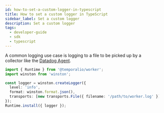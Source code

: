 ```yaml
---
id: how-to-set-a-custom-logger-in-typescript
title: How to set a custom logger in TypeScript
sidebar_label: Set a custom logger
description: Set a custom logger
tags:
  - developer-guide
  - sdk
  - typescript
---
```


A common logging use case is logging to a file to be picked up by a collector like the [Datadog Agent](https://docs.datadoghq.com/logs/log_collection/nodejs/?tab=winston30).

```ts
import { Runtime } from '@temporalio/worker';
import winston from 'winston';

const logger = winston.createLogger({
  level: 'info',
  format: winston.format.json(),
  transports: [new transports.File({ filename: '/path/to/worker.log' })],
});
Runtime.install({ logger });
```
